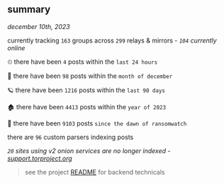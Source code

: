 
## summary
_december 10th, 2023_

currently tracking `163` groups across `299` relays & mirrors - _`104` currently online_

⏲ there have been `4` posts within the `last 24 hours`

🦈 there have been `98` posts within the `month of december`

🪐 there have been `1216` posts within the `last 90 days`

🏚 there have been `4413` posts within the `year of 2023`

🦕 there have been `9103` posts `since the dawn of ransomwatch`

there are `96` custom parsers indexing posts

_`20` sites using v2 onion services are no longer indexed - [support.torproject.org](https://support.torproject.org/onionservices/v2-deprecation/)_

> see the project [README](https://github.com/joshhighet/ransomwatch#ransomwatch--) for backend technicals
